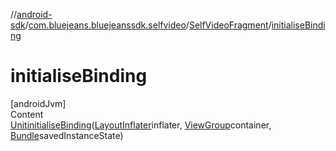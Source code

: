 //[android-sdk](../../../index.md)/[com.bluejeans.bluejeanssdk.selfvideo](../index.md)/[SelfVideoFragment](index.md)/[initialiseBinding](initialise-binding.md)



# initialiseBinding  
[androidJvm]  
Content  
[Unit](https://kotlinlang.org/api/latest/jvm/stdlib/kotlin/-unit/index.html)[initialiseBinding](initialise-binding.md)([LayoutInflater](https://developer.android.com/reference/kotlin/android/view/LayoutInflater.html)inflater, [ViewGroup](https://developer.android.com/reference/kotlin/android/view/ViewGroup.html)container, [Bundle](https://developer.android.com/reference/kotlin/android/os/Bundle.html)savedInstanceState)  
  



